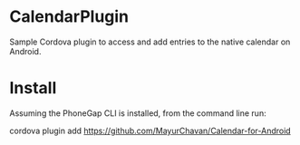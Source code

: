 CalendarPlugin
==============

Sample Cordova plugin to access and add entries to the native calendar on Android. 

Install
========
Assuming the PhoneGap CLI is installed, from the command line run:

cordova plugin add https://github.com/MayurChavan/Calendar-for-Android
